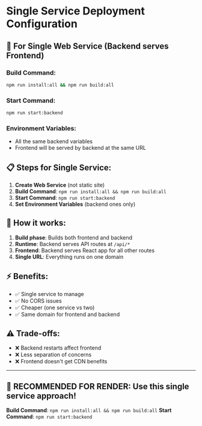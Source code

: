 # Single Service Deployment Configuration

## 🚀 For Single Web Service (Backend serves Frontend)

### Build Command:
```bash
npm run install:all && npm run build:all
```

### Start Command:
```bash
npm run start:backend
```

### Environment Variables:
- All the same backend variables
- Frontend will be served by backend at the same URL

## 📋 Steps for Single Service:

1. **Create Web Service** (not static site)
2. **Build Command**: `npm run install:all && npm run build:all`
3. **Start Command**: `npm run start:backend`
4. **Set Environment Variables** (backend ones only)

## 🔧 How it works:

1. **Build phase**: Builds both frontend and backend
2. **Runtime**: Backend serves API routes at `/api/*`
3. **Frontend**: Backend serves React app for all other routes
4. **Single URL**: Everything runs on one domain

## ⚡ Benefits:
- ✅ Single service to manage
- ✅ No CORS issues
- ✅ Cheaper (one service vs two)
- ✅ Same domain for frontend and backend

## ⚠️ Trade-offs:
- ❌ Backend restarts affect frontend
- ❌ Less separation of concerns
- ❌ Frontend doesn't get CDN benefits

---

## 🎯 **RECOMMENDED FOR RENDER**: Use this single service approach!

**Build Command**: `npm run install:all && npm run build:all`
**Start Command**: `npm run start:backend`
